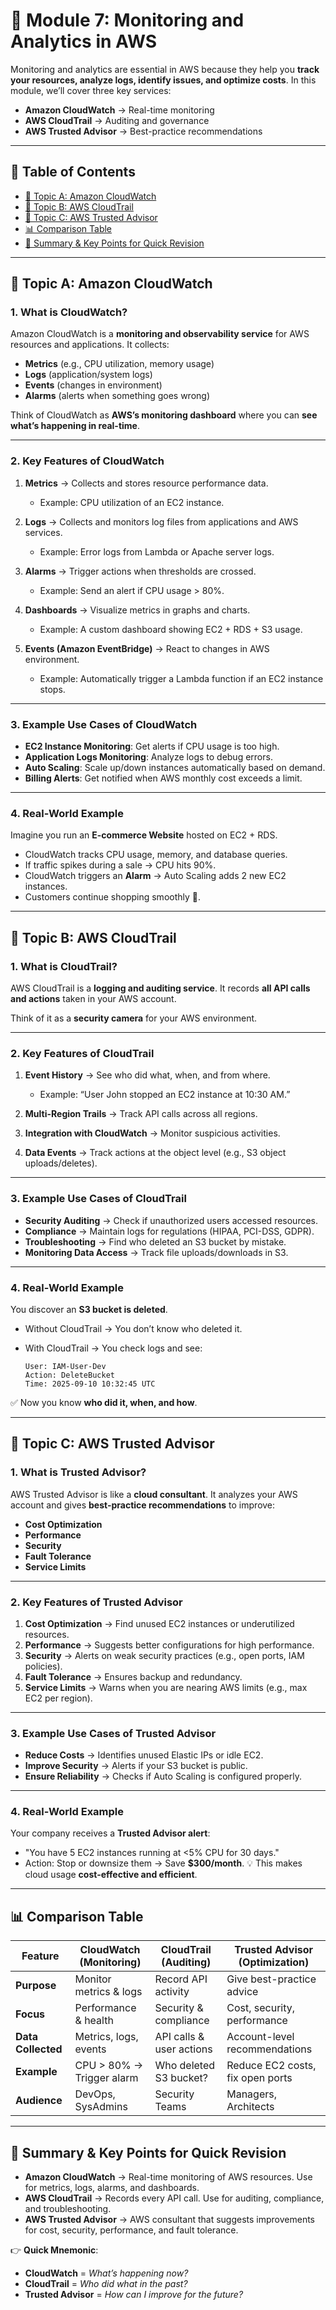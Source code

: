 # 📘 Module 7: Monitoring and Analytics in AWS

Monitoring and analytics are essential in AWS because they help you **track your resources, analyze logs, identify issues, and optimize costs**. In this module, we’ll cover three key services:

* **Amazon CloudWatch** → Real-time monitoring
* **AWS CloudTrail** → Auditing and governance
* **AWS Trusted Advisor** → Best-practice recommendations

---

## 📑 Table of Contents

* [🔹 Topic A: Amazon CloudWatch](#-topic-a-amazon-cloudwatch)
* [🔹 Topic B: AWS CloudTrail](#-topic-b-aws-cloudtrail)
* [🔹 Topic C: AWS Trusted Advisor](#-topic-c-aws-trusted-advisor)
* [📊 Comparison Table](#-comparison-table)
* [📝 Summary & Key Points for Quick Revision](#-summary--key-points-for-quick-revision)

---

## 🔹 Topic A: Amazon CloudWatch

### 1. What is CloudWatch?

Amazon CloudWatch is a **monitoring and observability service** for AWS resources and applications. It collects:

* **Metrics** (e.g., CPU utilization, memory usage)
* **Logs** (application/system logs)
* **Events** (changes in environment)
* **Alarms** (alerts when something goes wrong)

Think of CloudWatch as **AWS’s monitoring dashboard** where you can **see what’s happening in real-time**.

---

### 2. Key Features of CloudWatch

1. **Metrics** → Collects and stores resource performance data.

    * Example: CPU utilization of an EC2 instance.
2. **Logs** → Collects and monitors log files from applications and AWS services.

    * Example: Error logs from Lambda or Apache server logs.
3. **Alarms** → Trigger actions when thresholds are crossed.

    * Example: Send an alert if CPU usage > 80%.
4. **Dashboards** → Visualize metrics in graphs and charts.

    * Example: A custom dashboard showing EC2 + RDS + S3 usage.
5. **Events (Amazon EventBridge)** → React to changes in AWS environment.

    * Example: Automatically trigger a Lambda function if an EC2 instance stops.

---

### 3. Example Use Cases of CloudWatch

* **EC2 Instance Monitoring**: Get alerts if CPU usage is too high.
* **Application Logs Monitoring**: Analyze logs to debug errors.
* **Auto Scaling**: Scale up/down instances automatically based on demand.
* **Billing Alerts**: Get notified when AWS monthly cost exceeds a limit.

---

### 4. Real-World Example

Imagine you run an **E-commerce Website** hosted on EC2 + RDS.

* CloudWatch tracks CPU usage, memory, and database queries.
* If traffic spikes during a sale → CPU hits 90%.
* CloudWatch triggers an **Alarm** → Auto Scaling adds 2 new EC2 instances.
* Customers continue shopping smoothly 🚀.

---

## 🔹 Topic B: AWS CloudTrail

### 1. What is CloudTrail?

AWS CloudTrail is a **logging and auditing service**.
It records **all API calls and actions** taken in your AWS account.

Think of it as a **security camera** for your AWS environment.

---

### 2. Key Features of CloudTrail

1. **Event History** → See who did what, when, and from where.

    * Example: “User John stopped an EC2 instance at 10:30 AM.”
2. **Multi-Region Trails** → Track API calls across all regions.
3. **Integration with CloudWatch** → Monitor suspicious activities.
4. **Data Events** → Track actions at the object level (e.g., S3 object uploads/deletes).

---

### 3. Example Use Cases of CloudTrail

* **Security Auditing** → Check if unauthorized users accessed resources.
* **Compliance** → Maintain logs for regulations (HIPAA, PCI-DSS, GDPR).
* **Troubleshooting** → Find who deleted an S3 bucket by mistake.
* **Monitoring Data Access** → Track file uploads/downloads in S3.

---

### 4. Real-World Example

You discover an **S3 bucket is deleted**.

* Without CloudTrail → You don’t know who deleted it.
* With CloudTrail → You check logs and see:

  ```
  User: IAM-User-Dev  
  Action: DeleteBucket  
  Time: 2025-09-10 10:32:45 UTC  
  ```

✅ Now you know **who did it, when, and how**.

---

## 🔹 Topic C: AWS Trusted Advisor

### 1. What is Trusted Advisor?

AWS Trusted Advisor is like a **cloud consultant**.
It analyzes your AWS account and gives **best-practice recommendations** to improve:

* **Cost Optimization**
* **Performance**
* **Security**
* **Fault Tolerance**
* **Service Limits**

---

### 2. Key Features of Trusted Advisor

1. **Cost Optimization** → Find unused EC2 instances or underutilized resources.
2. **Performance** → Suggests better configurations for high performance.
3. **Security** → Alerts on weak security practices (e.g., open ports, IAM policies).
4. **Fault Tolerance** → Ensures backup and redundancy.
5. **Service Limits** → Warns when you are nearing AWS limits (e.g., max EC2 per region).

---

### 3. Example Use Cases of Trusted Advisor

* **Reduce Costs** → Identifies unused Elastic IPs or idle EC2.
* **Improve Security** → Alerts if your S3 bucket is public.
* **Ensure Reliability** → Checks if Auto Scaling is configured properly.

---

### 4. Real-World Example

Your company receives a **Trusted Advisor alert**:

* "You have 5 EC2 instances running at <5% CPU for 30 days."
* Action: Stop or downsize them → Save **\$300/month**.
  💡 This makes cloud usage **cost-effective and efficient**.

---

## 📊 Comparison Table

| Feature            | CloudWatch (Monitoring)   | CloudTrail (Auditing)    | Trusted Advisor (Optimization)   |
| ------------------ | ------------------------- | ------------------------ | -------------------------------- |
| **Purpose**        | Monitor metrics & logs    | Record API activity      | Give best-practice advice        |
| **Focus**          | Performance & health      | Security & compliance    | Cost, security, performance      |
| **Data Collected** | Metrics, logs, events     | API calls & user actions | Account-level recommendations    |
| **Example**        | CPU > 80% → Trigger alarm | Who deleted S3 bucket?   | Reduce EC2 costs, fix open ports |
| **Audience**       | DevOps, SysAdmins         | Security Teams           | Managers, Architects             |

---

## 📝 Summary & Key Points for Quick Revision

* **Amazon CloudWatch** → Real-time monitoring of AWS resources. Use for metrics, logs, alarms, and dashboards.
* **AWS CloudTrail** → Records every API call. Use for auditing, compliance, and troubleshooting.
* **AWS Trusted Advisor** → AWS consultant that suggests improvements for cost, security, performance, and fault tolerance.

👉 **Quick Mnemonic**:

* **CloudWatch** = *What’s happening now?*
* **CloudTrail** = *Who did what in the past?*
* **Trusted Advisor** = *How can I improve for the future?*
